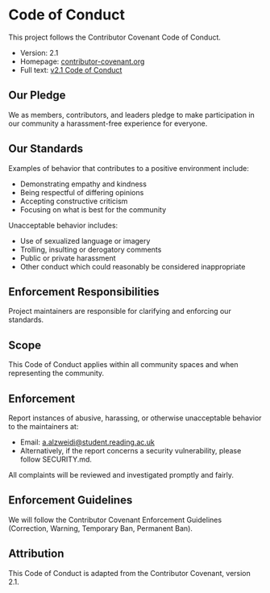 # Code of Conduct

This project follows the Contributor Covenant Code of Conduct.

- Version: 2.1
- Homepage: [contributor-covenant.org](https://www.contributor-covenant.org/)
- Full text: [v2.1 Code of Conduct](https://www.contributor-covenant.org/version/2/1/code_of_conduct/)

## Our Pledge

We as members, contributors, and leaders pledge to make participation in our community a harassment-free experience for everyone.

## Our Standards

Examples of behavior that contributes to a positive environment include:

- Demonstrating empathy and kindness
- Being respectful of differing opinions
- Accepting constructive criticism
- Focusing on what is best for the community

Unacceptable behavior includes:

- Use of sexualized language or imagery
- Trolling, insulting or derogatory comments
- Public or private harassment
- Other conduct which could reasonably be considered inappropriate

## Enforcement Responsibilities

Project maintainers are responsible for clarifying and enforcing our standards.

## Scope

This Code of Conduct applies within all community spaces and when representing the community.

## Enforcement

Report instances of abusive, harassing, or otherwise unacceptable behavior to the maintainers at:

- Email: <a.alzweidi@student.reading.ac.uk>
- Alternatively, if the report concerns a security vulnerability, please follow SECURITY.md.

All complaints will be reviewed and investigated promptly and fairly.

## Enforcement Guidelines

We will follow the Contributor Covenant Enforcement Guidelines (Correction, Warning, Temporary Ban, Permanent Ban).

## Attribution

This Code of Conduct is adapted from the Contributor Covenant, version 2.1.
